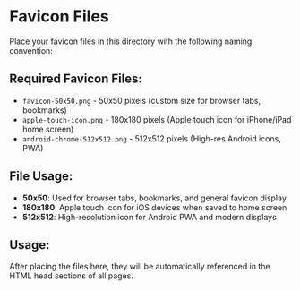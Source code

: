 # Favicon Files

Place your favicon files in this directory with the following naming convention:

## Required Favicon Files:
- `favicon-50x50.png` - 50x50 pixels (custom size for browser tabs, bookmarks)
- `apple-touch-icon.png` - 180x180 pixels (Apple touch icon for iPhone/iPad home screen)
- `android-chrome-512x512.png` - 512x512 pixels (High-res Android icons, PWA)

## File Usage:
- **50x50**: Used for browser tabs, bookmarks, and general favicon display
- **180x180**: Apple touch icon for iOS devices when saved to home screen
- **512x512**: High-resolution icon for Android PWA and modern displays

## Usage:
After placing the files here, they will be automatically referenced in the HTML head sections of all pages.